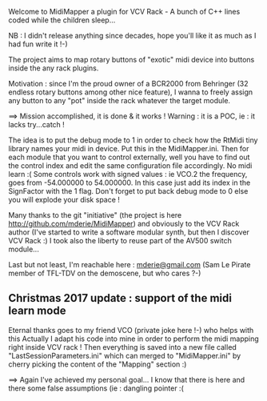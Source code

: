 Welcome to MidiMapper a plugin for VCV Rack - A bunch of C++ lines coded while the children sleep...



NB : I didn't release anything since decades, hope you'll like it as much as I had fun write it !-)

The project aims to map rotary buttons of "exotic" midi device into buttons inside the any rack plugins.

Motivation : since I'm the proud owner of a BCR2000 from Behringer (32 endless rotary buttons among other nice feature),
I wanna to freely assign any button to any "pot" inside the rack whatever the target module.

==> Mission accomplished, it is done & it works ! Warning : it is a POC, ie : it lacks try...catch !

The idea is to put the debug mode to 1 in order to check how the RtMidi tiny library names your midi in device.
Put this in the MidiMapper.ini. Then for each module that you want to control externally, well you have to find
out the control index and edit the same configuration file accordingly. No midi learn :(
Some controls work with signed values : ie VCO.2 the frequency, goes from -54.000000 to 54.000000.
In this case just add its index in the SignFactor with the 1 flag.
Don't forget to put back debug mode to 0 else you will explode your disk space !

Many thanks to the git "initiative" (the project is here http://github.com/mderie/MidiMapper)
and obviously to the VCV Rack author (I've started to write a software modular synth, but then I discover VCV Rack :)
I took also the liberty to reuse part of the AV500 switch module...

Last but not least, I'm reachable here : mderie@gmail.com
(Sam Le Pirate member of TFL-TDV on the demoscene, but who cares ?-)

Christmas 2017 update : support of the midi learn mode
------------------------------------------------------

Eternal thanks goes to my friend VCO (private joke here !-) who helps with this
Actually I adapt his code into mine in order to perform the midi mapping
right inside VCV rack ! Then everything is saved into a new file called
"LastSessionParameters.ini" which can merged to "MidiMapper.ini"
by cherry picking the content of the "Mapping" section :)

==> Again I've achieved my personal goal...
I know that there is here and there some false assumptions (ie : dangling pointer :(